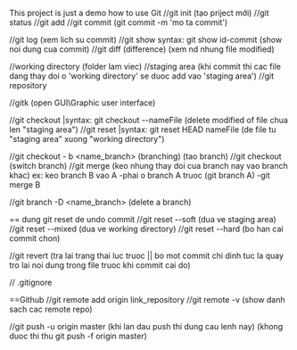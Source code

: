 This project is just a demo how to use Git
//git init (tạo priject mới)
//git status
//git add
//git commit (git commit -m 'mo ta commit')

//git log (xem lich su commit)
//git show syntax: git show id-commit (show noi dung cua commit)
//git diff (difference) (xem nd nhung file modified)

//working directory (folder lam viec)
//staging area (khi commit thi cac file dang thay doi o 'working directory' se duoc add vao 'staging area')
//git repository

//gitk (open GUI\Graphic user interface)

//git checkout |syntax: git checkout --nameFile (delete modified of file chua len "staging area")
//git reset |syntax: git reset HEAD nameFile (de file tu "staging area" xuong "working directory")

//git checkout - b <name_branch> (branching) (tao branch)
//git checkout <branch> (switch branch)
//git merge (keo nhung thay doi cua branch nay vao branch khac)
ex: keo branch B vao A
-phai o branch A truoc (git branch A)
-git merge B

//git branch -D <name_branch> (delete a branch)

== dung git reset de undo commit
//git reset --soft <id commit> (dua ve staging area)
//git reset --mixed <id commit> (dua ve working directory)
//git reset --hard <id commit> (bo han cai commit chon)

//git revert <id commit> (tra lai trang thai luc truoc || bo mot commit chi dinh tuc la quay tro lai noi dung trong file truoc khi commit cai do)

// .gitignore 

==Github
//git remote add origin link_repository
//git remote -v (show danh sach cac remote repo)

//git push -u origin master (khi lan dau push thi dung cau lenh nay) (khong duoc thi thu git push -f origin master)

